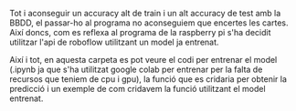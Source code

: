 Tot i aconseguir un accuracy alt de train i un alt accuracy de test amb la BBDD, el passar-ho al programa no aconseguiem que encertes les cartes.
Així doncs, com es reflexa al programa de la raspberry pi s'ha decidit utilitzar l'api de roboflow utilitzant un model ja entrenat.

Així i tot, en aquesta carpeta es pot veure el codi per entrenar el model (.ipynb ja que s'ha utilitzat google colab per entrenar per la falta de recursos que teniem de cpu i gpu), la funció que es cridaria per obtenir la predicció i un exemple de com cridavem la funció utilitzant el model entrenat.